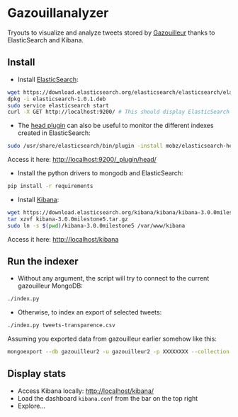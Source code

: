 # Gazouillanalyzer

Tryouts to visualize and analyze tweets stored by [Gazouilleur](http://github.com/RouxRC/gazouilleur) thanks to ElasticSearch and Kibana.


## Install

- Install [ElasticSearch](http://www.elasticsearch.org/overview/elasticsearch/):
```bash
wget https://download.elasticsearch.org/elasticsearch/elasticsearch/elasticsearch-1.0.1.deb
dpkg -i elasticsearch-1.0.1.deb
sudo service elasticsearch start
curl -X GET http://localhost:9200/ # This should display ElasticSearch's functionning status
```

- The [head plugin](https://github.com/mobz/elasticsearch-head) can also be useful to monitor the different indexes created in ElasticSearch:
```bash
sudo /usr/share/elasticsearch/bin/plugin -install mobz/elasticsearch-head
```
Access it here: [http://localhost:9200/_plugin/head/](http://localhost:9200/_plugin/head/)

- Install the python drivers to mongodb and ElasticSearch:
```bash
pip install -r requirements
```

- Install [Kibana](http://www.elasticsearch.org/overview/kibana/):
```bash
wget https://download.elasticsearch.org/kibana/kibana/kibana-3.0.0milestone5.tar.gz
tar xzvf kibana-3.0.0milestone5.tar.gz
sudo ln -s $(pwd)/kibana-3.0.0milestone5 /var/www/kibana
```
Access it here: [http://localhost/kibana](http://localhost/kibana)


## Run the indexer

- Without any argument, the script will try to connect to the current gazouilleur MongoDB:
```bash
./index.py
```

- Otherwise, to index an export of selected tweets:
```bash
./index.py tweets-transparence.csv
```
Assuming you exported data from gazouilleur earlier somehow like this:
```bash
mongoexport --db gazouilleur2 -u gazouilleur2 -p XXXXXXXX --collection tweets -v --csv -f id,link,screenname,message,date --query '{$query: {"channel": "#rc-veille", message: /transparen/i}}' -o tweets-transparence.csv
```


## Display stats

- Access Kibana locally: [http://localhost/kibana/](http://localhost/kibana/)
- Load the dashboard `kibana.conf` from the bar on the top right
- Explore...

